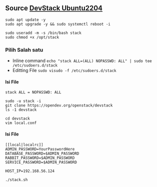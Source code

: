 ## Source <a href="https://kifarunix.com/deploy-openstack-using-devstack-on-ubuntu/">DevStack Ubuntu2204</a>

`sudo apt update -y`<br>
`sudo apt upgrade -y && sudo systemctl reboot -i`<br>

`sudo useradd -m -s /bin/bash stack`<br>
`sudo chmod +x /opt/stack`<br>

### Pilih Salah satu
- Inline command
`echo "stack ALL=(ALL) NOPASSWD: ALL" | sudo tee /etc/sudoers.d/stack`<br>  
- Editting File
`sudo visudo -f /etc/sudoers.d/stack`<br>
#### Isi File
```
stack ALL = NOPASSWD: ALL
```


`sudo -u stack -i`<br>
`git clone https://opendev.org/openstack/devstack`<br>
`ls -1 devstack`<br>

`cd devstack`<br>
`vim local.conf`<br>

#### Isi File
```
[[local|localrc]]
ADMIN_PASSWORD=YourPasswordHere
DATABASE_PASSWORD=$ADMIN_PASSWORD
RABBIT_PASSWORD=$ADMIN_PASSWORD
SERVICE_PASSWORD=$ADMIN_PASSWORD

HOST_IP=192.168.56.124
```

`./stack.sh`<br>


